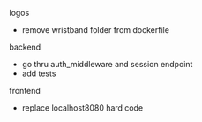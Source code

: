 logos

- remove wristband folder from dockerfile

backend
- go thru auth_middleware and session endpoint
- add tests

frontend
- replace localhost8080 hard code